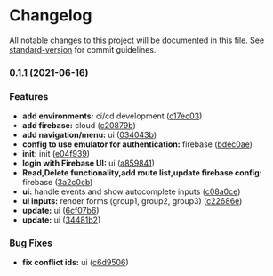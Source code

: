 # Changelog

All notable changes to this project will be documented in this file. See [standard-version](https://github.com/conventional-changelog/standard-version) for commit guidelines.

### 0.1.1 (2021-06-16)


### Features

* **add environments:** ci/cd development ([c17ec03](https://github.com/evergreen-trading-systems/backtester/commit/c17ec03f635a09998a0cfc2de77f02f3bfc34578))
* **add firebase:** cloud ([c20879b](https://github.com/evergreen-trading-systems/backtester/commit/c20879bda1386e3f62478ae80745a497dab8c3a6))
* **add navigation/menu:** ui ([034043b](https://github.com/evergreen-trading-systems/backtester/commit/034043be7dec28f652c75484084537ae56f487e8))
* **config to use  emulator for authentication:** firebase ([bdec0ae](https://github.com/evergreen-trading-systems/backtester/commit/bdec0aeb1c66f36774a2db55cdf72aa96ec7d3f2))
* **init:** init ([e04f939](https://github.com/evergreen-trading-systems/backtester/commit/e04f939971ac809b3229e812a92cc6b300f9ec4b))
* **login with Firebase UI:** ui ([a859841](https://github.com/evergreen-trading-systems/backtester/commit/a859841ba4aaffc21948d6e7c7ebaef90760e16f))
* **Read,Delete functionality,add route list,update firebase config:** firebase ([3a2c0cb](https://github.com/evergreen-trading-systems/backtester/commit/3a2c0cb1e123022e60d670fdb7a8dc28a05cde2e))
* **ui:** handle events and show autocomplete inputs ([c08a0ce](https://github.com/evergreen-trading-systems/backtester/commit/c08a0ce30b4be1fbb429c3d4c782362258b330e6))
* **ui inputs:** render forms (group1, group2, group3) ([c22686e](https://github.com/evergreen-trading-systems/backtester/commit/c22686e93eef9cd80eb2836d3d353f92967675bf))
* **update:** ui ([6cf07b6](https://github.com/evergreen-trading-systems/backtester/commit/6cf07b65c3a726d90d90738664b5c1d0bd5db913))
* **update:** ui ([34481b2](https://github.com/evergreen-trading-systems/backtester/commit/34481b2a2eee4c11bf0fbabd773bed02a0eada60))


### Bug Fixes

* **fix conflict ids:** ui ([c6d9506](https://github.com/evergreen-trading-systems/backtester/commit/c6d9506604cc7dc53dc94199d56f350f357e7cce))
